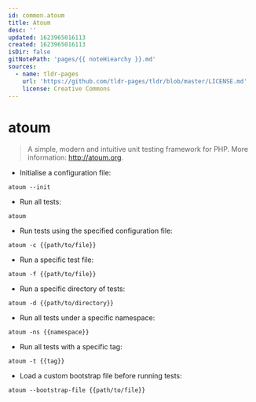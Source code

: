 ```yaml
---
id: common.atoum
title: Atoum
desc: ''
updated: 1623965016113
created: 1623965016113
isDir: false
gitNotePath: 'pages/{{ noteHiearchy }}.md'
sources:
  - name: tldr-pages
    url: 'https://github.com/tldr-pages/tldr/blob/master/LICENSE.md'
    license: Creative Commons
---
```

# atoum

> A simple, modern and intuitive unit testing framework for PHP.
> More information: <http://atoum.org>.

- Initialise a configuration file:

`atoum --init`

- Run all tests:

`atoum`

- Run tests using the specified configuration file:

`atoum -c {{path/to/file}}`

- Run a specific test file:

`atoum -f {{path/to/file}}`

- Run a specific directory of tests:

`atoum -d {{path/to/directory}}`

- Run all tests under a specific namespace:

`atoum -ns {{namespace}}`

- Run all tests with a specific tag:

`atoum -t {{tag}}`

- Load a custom bootstrap file before running tests:

`atoum --bootstrap-file {{path/to/file}}`

